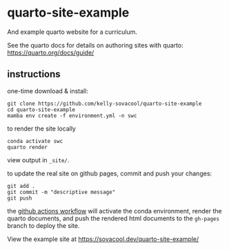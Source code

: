 # quarto-site-example

And example quarto website for a curriculum.

See the quarto docs for details on authoring sites with quarto: 
<https://quarto.org/docs/guide/>

## instructions

one-time download & install:

```
git clone https://github.com/kelly-sovacool/quarto-site-example
cd quarto-site-example
mamba env create -f environment.yml -n swc
```

to render the site locally

```
conda activate swc
quarto render
```

view output in `_site/`.

to update the real site on github pages, commit and push your changes:

```
git add .
git commit -m "descriptive message"
git push
```

the [github actions workflow](.github/workflows/quarto-publish.yml) will activate
the conda environment, render the quarto documents, and push the rendered html
documents to the `gh-pages` branch to deploy the site.

View the example site at <https://sovacool.dev/quarto-site-example/>